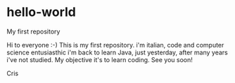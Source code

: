 # hello-world
My first repository 

Hi to everyone :-)
This is my first repository.
i'm italian, code and computer science entusiasthic
i'm back to learn Java, just yesterday, after many years i've not studied.
My objective it's to learn coding.
See you soon!

Cris


